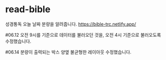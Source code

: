 # read-bible
성경통독 오늘 날짜 분량을 알려줍니다.
https://bible-trc.netlify.app/

#06.12
오전 9시를 기준으로 데이터를 불러오던 것을, 오전 4시 기준으로 불러오도록 수정했습니다. 

#06.14
분량이 출력되는 박스 양옆 불균형한 레이아웃 수정했습니다.
